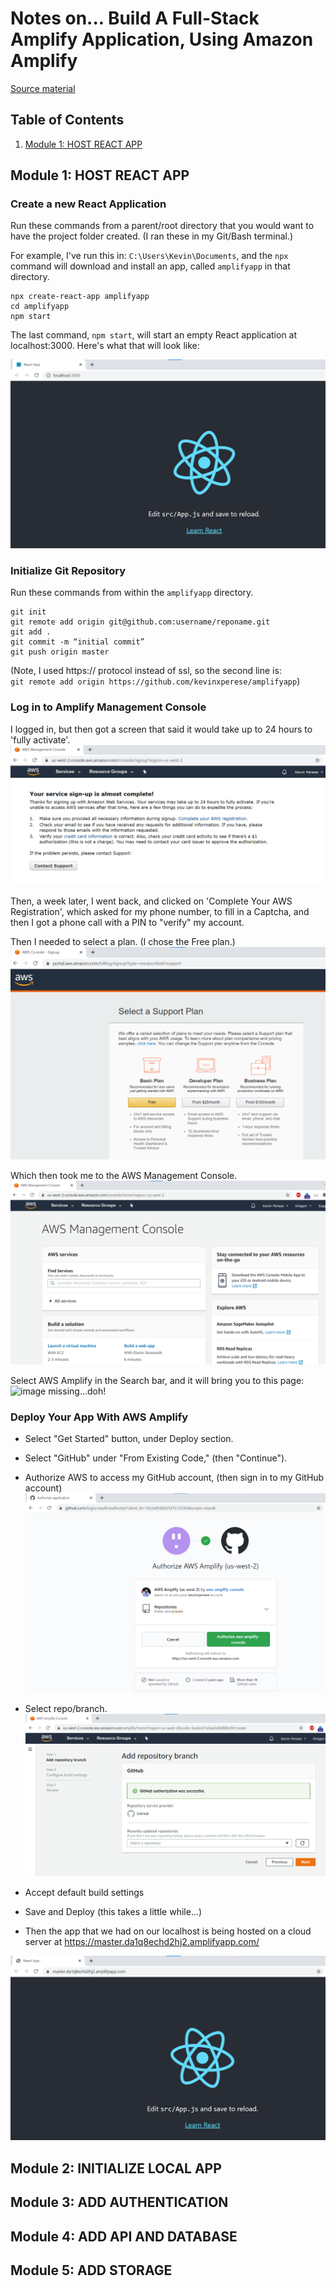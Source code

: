 # Notes on... Build A Full-Stack Amplify Application, Using Amazon Amplify

[Source material](https://aws.amazon.com/getting-started/hands-on/build-react-app-amplify-graphql)

## Table of Contents
1. [Module 1: HOST REACT APP](#Module-1:-HOST-REACT-APP)

## Module 1: HOST REACT APP

### Create a new React Application
Run these commands from a parent/root directory that you would want to have the project
folder created. (I ran these in my Git/Bash terminal.)

For example, I've run this in: `C:\Users\Kevin\Documents`, and the `npx`
command will download and install an app, called `amplifyapp` in that directory.

```
npx create-react-app amplifyapp
cd amplifyapp
npm start
```

The last command, `npm start`, will start an empty React application at localhost:3000.
Here's what that will look like:

![local-app](docs/react-app-screenshot.png)

### Initialize Git Repository
Run these commands from within the `amplifyapp` directory.

```
git init
git remote add origin git@github.com:username/reponame.git
git add .
git commit -m “initial commit”
git push origin master
```
(Note, I used https:// protocol instead of ssl, so the second line is:   
  `git remote add origin https://github.com/kevinxperese/amplifyapp`)

### Log in to Amplify Management Console
I logged in, but then got a screen that said it would take up to 24 hours to 'fully activate'.   
![sign-up](docs/aws-sign-up.png)

Then, a week later, I went back, and clicked on 'Complete Your AWS Registration', which
asked for my phone number, to fill in a Captcha, and then I got a phone call with a PIN
to "verify" my account.

Then I needed to select a plan. (I chose the Free plan.)   
![select-plan](docs/aws-select-plan.png)

Which then took me to the AWS Management Console.   
![managment-console](docs/aws-management-console.png)

Select AWS Amplify in the Search bar, and it will bring you to this page:   
![image missing...doh!]()

### Deploy Your App With AWS Amplify
* Select "Get Started" button, under Deploy section.

* Select "GitHub" under "From Existing Code," (then "Continue").   

* Authorize AWS to access my GitHub account, (then sign in to my GitHub account)   
![authorize-github](docs/aws-authorize-github.png)

* Select repo/branch.
![select-repo](docs/aws-select-github-repo.png)

* Accept default build settings

* Save and Deploy (this takes a little while...)

* Then the app that we had on our localhost is being hosted on a cloud server at
https://master.da1q8echd2hj2.amplifyapp.com/

![online-app](docs/aws-react-app-online.png)

## Module 2: INITIALIZE LOCAL APP

## Module 3: ADD AUTHENTICATION

## Module 4: ADD API AND DATABASE

## Module 5: ADD STORAGE
